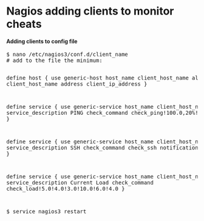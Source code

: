 Nagios adding clients to monitor cheats
=======================================

<h4>Adding clients to config file</h4>
<pre>
$ nano /etc/nagios3/conf.d/client_name
# add to the file the minimum: 

define host {
        use                     generic-host
        host_name               client_host_name
        alias                   client_host_name
        address                 client_ip_address
        }

define service {
        use                             generic-service
        host_name                       client_host_name
        service_description             PING
        check_command                   check_ping!100.0,20%!500.0,60%
        }

define service {
        use                             generic-service
        host_name                       client_host_name
        service_description             SSH
        check_command                   check_ssh
        notifications_enabled           0
        }

define service {
        use                             generic-service
        host_name                       client_host_name
        service_description             Current Load
        check_command                   check_load!5.0!4.0!3.0!10.0!6.0!4.0
        }
    
$ service nagios3 restart
</pre>
